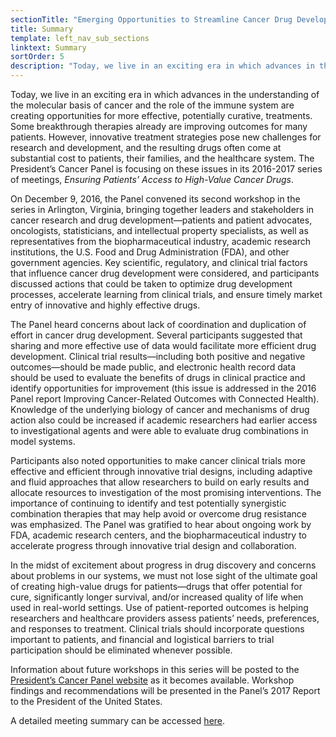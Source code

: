 ```yaml
---
sectionTitle: "Emerging Opportunities to Streamline Cancer Drug Development"
title: Summary
template: left_nav_sub_sections
linktext: Summary
sortOrder: 5
description: "Today, we live in an exciting era in which advances in the understanding of the molecular basis of cancer and the role of the immune system are creating opportunities for more effective, potentially curative, treatments. However, innovative treatment strategies pose new challenges for research and development, and the resulting drugs often come at substantial cost to patients, their families, and the healthcare system. The President’s Cancer Panel focused on these issues in its 2016-2017 meeting series, 'Ensuring Patients’ Access to High-Value Cancer Drugs'."
---
```


Today, we live in an exciting era in which advances in the understanding of the molecular basis of cancer and the role of the immune system are creating opportunities for more effective, potentially curative, treatments. Some breakthrough therapies already are improving outcomes for many patients. However, innovative treatment strategies pose new challenges for research and development, and the resulting drugs often come at substantial cost to patients, their families, and the healthcare system. The President’s Cancer Panel is focusing on these issues in its 2016-2017 series of meetings, <em>Ensuring Patients’ Access to High-Value Cancer Drugs</em>.

On December 9, 2016, the Panel convened its second workshop in the series in Arlington, Virginia, bringing together leaders and stakeholders in cancer research and drug development—patients and patient advocates, oncologists, statisticians, and intellectual property specialists, as well as representatives from the biopharmaceutical industry, academic research institutions, the U.S. Food and Drug Administration (FDA), and other government agencies. Key scientific, regulatory, and clinical trial factors that influence cancer drug development were considered, and participants discussed actions that could be taken to optimize drug development processes, accelerate learning from clinical trials, and ensure timely market entry of innovative and highly effective drugs.

The Panel heard concerns about lack of coordination and duplication of effort in cancer drug development. Several participants suggested that sharing and more effective use of data would facilitate more efficient drug development. Clinical trial results—including both positive and negative outcomes—should be made public, and electronic health record data should be used to evaluate the benefits of drugs in clinical practice and identify opportunities for improvement (this issue is addressed in the 2016 Panel report Improving Cancer-Related Outcomes with Connected Health). Knowledge of the underlying biology of cancer and mechanisms of drug action also could be increased if academic researchers had earlier access to investigational agents and were able to evaluate drug combinations in model systems.

Participants also noted opportunities to make cancer clinical trials more effective and efficient through innovative trial designs, including adaptive and fluid approaches that allow researchers to build on early results and allocate resources to investigation of the most promising interventions. The importance of continuing to identify and test potentially synergistic combination therapies that may help avoid or overcome drug resistance was emphasized. The Panel was gratified to hear about ongoing work by FDA, academic research centers, and the biopharmaceutical industry to accelerate progress through innovative trial design and collaboration.

In the midst of excitement about progress in drug discovery and concerns about problems in our systems, we must not lose sight of the ultimate goal of creating high-value drugs for patients—drugs that offer potential for cure, significantly longer survival, and/or increased quality of life when used in real-world settings. Use of patient-reported outcomes is helping researchers and healthcare providers assess patients’ needs, preferences, and responses to treatment. Clinical trials should incorporate questions important to patients, and financial and logistical barriers to trial participation should be eliminated whenever possible.

Information about future workshops in this series will be posted to the [President’s Cancer Panel website](https://prescancerpanel.cancer.gov/) as it becomes available. Workshop findings and recommendations will be presented in the Panel’s 2017 Report to the President of the United States.

A detailed meeting summary can be accessed <a class="pdf-icon" href="https://deainfo.nci.nih.gov/advisory/pcp/pcp1216/minutes.pdf">here</a>.
